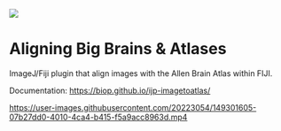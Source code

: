 [![](https://github.com/BIOP/ijp-imagetoatlas/actions/workflows/build-main.yml/badge.svg)](https://github.com/BIOP/ijp-imagetoatlas/actions/workflows/build-main.yml)

# Aligning Big Brains & Atlases

ImageJ/Fiji plugin that align images with the Allen Brain Atlas within FIJI.

Documentation: https://biop.github.io/ijp-imagetoatlas/

https://user-images.githubusercontent.com/20223054/149301605-07b27dd0-4010-4ca4-b415-f5a9acc8963d.mp4


